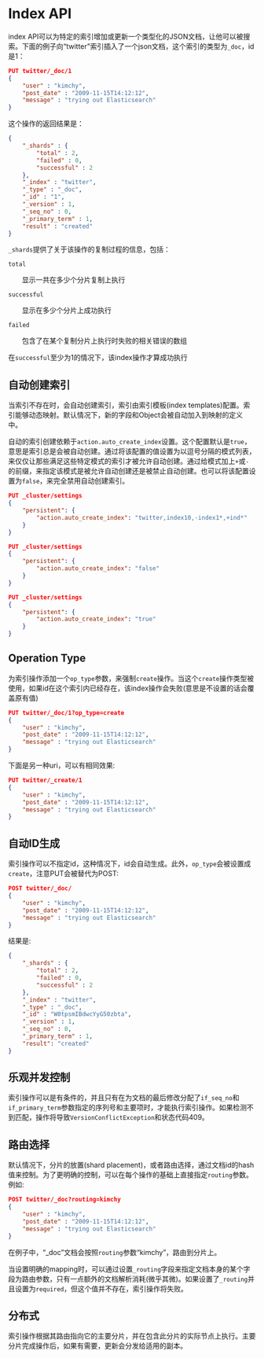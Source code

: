 # Index API

index API可以为特定的索引增加或更新一个类型化的JSON文档，让他可以被搜索。下面的例子向“twitter”索引插入了一个json文档，这个索引的类型为`_doc`，id是1：

```json
PUT twitter/_doc/1
{
    "user" : "kimchy",
    "post_date" : "2009-11-15T14:12:12",
    "message" : "trying out Elasticsearch"
}
```

这个操作的返回结果是：

```json
{
    "_shards" : {
        "total" : 2,
        "failed" : 0,
        "successful" : 2
    },
    "_index" : "twitter",
    "_type" : "_doc",
    "_id" : "1",
    "_version" : 1,
    "_seq_no" : 0,
    "_primary_term" : 1,
    "result" : "created"
}
```

`_shards`提供了关于该操作的复制过程的信息，包括：

`total`

&emsp;&emsp;显示一共在多少个分片复制上执行

`successful`

&emsp;&emsp;显示在多少个分片上成功执行

`failed`

&emsp;&emsp;包含了在某个复制分片上执行时失败的相关错误的数组

在`successful`至少为1的情况下，该index操作才算成功执行

## 自动创建索引

当索引不存在时，会自动创建索引，索引由索引模板(index templates)配置。索引能够动态映射。默认情况下，新的字段和Object会被自动加入到映射的定义中。

自动的索引创建依赖于`action.auto_create_index`设置。这个配置默认是`true`，意思是索引总是会被自动创建。通过将该配置的值设置为以逗号分隔的模式列表，来仅仅让那些满足这些特定模式的索引才被允许自动创建。通过给模式加上`+`或`-`的前缀，来指定该模式是被允许自动创建还是被禁止自动创建。也可以将该配置设置为`false`，来完全禁用自动创建索引。

```json
PUT _cluster/settings
{
    "persistent": {
        "action.auto_create_index": "twitter,index10,-index1*,+ind*"
    }
}

PUT _cluster/settings
{
    "persistent": {
        "action.auto_create_index": "false"
    }
}

PUT _cluster/settings
{
    "persistent": {
        "action.auto_create_index": "true"
    }
}
```

## Operation Type

为索引操作添加一个`op_type`参数，来强制`create`操作。当这个`create`操作类型被使用，如果id在这个索引内已经存在，该index操作会失败(意思是不设置的话会覆盖原有值)

```json
PUT twitter/_doc/1?op_type=create
{
    "user" : "kimchy",
    "post_date" : "2009-11-15T14:12:12",
    "message" : "trying out Elasticsearch"
}
```

下面是另一种uri，可以有相同效果:

```json
PUT twitter/_create/1
{
    "user" : "kimchy",
    "post_date" : "2009-11-15T14:12:12",
    "message" : "trying out Elasticsearch"
}
```

## 自动ID生成

索引操作可以不指定id，这种情况下，id会自动生成。此外，`op_type`会被设置成`create`，注意PUT会被替代为POST:

```json
POST twitter/_doc/
{
    "user" : "kimchy",
    "post_date" : "2009-11-15T14:12:12",
    "message" : "trying out Elasticsearch"
}
```

结果是:

```json
{
    "_shards" : {
        "total" : 2,
        "failed" : 0,
        "successful" : 2
    },
    "_index" : "twitter",
    "_type" : "_doc",
    "_id" : "W0tpsmIBdwcYyG50zbta",
    "_version" : 1,
    "_seq_no" : 0,
    "_primary_term" : 1,
    "result": "created"
}
```

## 乐观并发控制

索引操作可以是有条件的，并且只有在为文档的最后修改分配了`if_seq_no`和`if_primary_term`参数指定的序列号和主要项时，才能执行索引操作。如果检测不到匹配，操作将导致`VersionConflictException`和状态代码409。

## 路由选择

默认情况下，分片的放置(shard placement)，或者路由选择，通过文档id的hash值来控制。为了更明确的控制，可以在每个操作的基础上直接指定`routing`参数。例如:

```json
POST twitter/_doc?routing=kimchy
{
    "user" : "kimchy",
    "post_date" : "2009-11-15T14:12:12",
    "message" : "trying out Elasticsearch"
}
```

在例子中，“_doc”文档会按照`routing`参数“kimchy”，路由到分片上。

当设置明确的mapping时，可以通过设置`_routing`字段来指定文档本身的某个字段为路由参数，只有一点额外的文档解析消耗(微乎其微)。如果设置了`_routing`并且设置为`required`，但这个值并不存在，索引操作将失败。

## 分布式
索引操作根据其路由指向它的主要分片，并在包含此分片的实际节点上执行。主要分片完成操作后，如果有需要，更新会分发给适用的副本。

